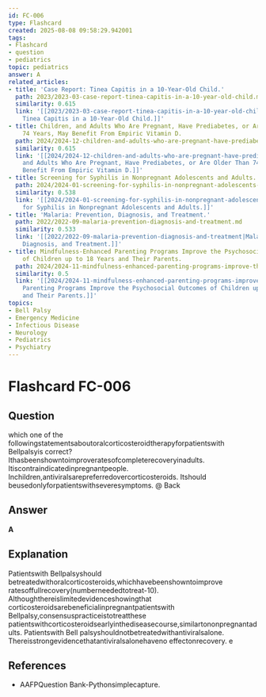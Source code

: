 ```yaml
---
id: FC-006
type: Flashcard
created: 2025-08-08 09:58:29.942001
tags:
- Flashcard
- question
- pediatrics
topic: pediatrics
answer: A
related_articles:
- title: 'Case Report: Tinea Capitis in a 10-Year-Old Child.'
  path: 2023/2023-03-case-report-tinea-capitis-in-a-10-year-old-child.md
  similarity: 0.615
  link: '[[2023/2023-03-case-report-tinea-capitis-in-a-10-year-old-child|Case Report:
    Tinea Capitis in a 10-Year-Old Child.]]'
- title: Children, and Adults Who Are Pregnant, Have Prediabetes, or Are Older Than
    74 Years, May Benefit From Empiric Vitamin D.
  path: 2024/2024-12-children-and-adults-who-are-pregnant-have-prediabetes-or-are.md
  similarity: 0.615
  link: '[[2024/2024-12-children-and-adults-who-are-pregnant-have-prediabetes-or-are|Children,
    and Adults Who Are Pregnant, Have Prediabetes, or Are Older Than 74 Years, May
    Benefit From Empiric Vitamin D.]]'
- title: Screening for Syphilis in Nonpregnant Adolescents and Adults.
  path: 2024/2024-01-screening-for-syphilis-in-nonpregnant-adolescents-and-adults.md
  similarity: 0.538
  link: '[[2024/2024-01-screening-for-syphilis-in-nonpregnant-adolescents-and-adults|Screening
    for Syphilis in Nonpregnant Adolescents and Adults.]]'
- title: 'Malaria: Prevention, Diagnosis, and Treatment.'
  path: 2022/2022-09-malaria-prevention-diagnosis-and-treatment.md
  similarity: 0.533
  link: '[[2022/2022-09-malaria-prevention-diagnosis-and-treatment|Malaria: Prevention,
    Diagnosis, and Treatment.]]'
- title: Mindfulness-Enhanced Parenting Programs Improve the Psychosocial Outcomes
    of Children up to 18 Years and Their Parents.
  path: 2024/2024-11-mindfulness-enhanced-parenting-programs-improve-the-psychoso.md
  similarity: 0.5
  link: '[[2024/2024-11-mindfulness-enhanced-parenting-programs-improve-the-psychoso|Mindfulness-Enhanced
    Parenting Programs Improve the Psychosocial Outcomes of Children up to 18 Years
    and Their Parents.]]'
topics:
- Bell Palsy
- Emergency Medicine
- Infectious Disease
- Neurology
- Pediatrics
- Psychiatry
---
```


# Flashcard FC-006

## Question

which one of the followingstatementsaboutoralcorticosteroidtherapyforpatientswith Bellpalsyis correct? Ithasbeenshowntoimproveratesofcompleterecoveryinadults. Itiscontraindicatedinpregnantpeople. Inchildren,antiviralsarepreferredovercorticosteroids. Itshould beusedonlyforpatientswithseveresymptoms. @ Back

## Answer

**A**

## Explanation

Patientswith Bellpalsyshould betreatedwithoralcorticosteroids,whichhavebeenshowntoimprove ratesoffullrecovery(numberneededtotreat-10). Althoughthereislimitedevidenceshowingthat corticosteroidsarebeneficialinpregnantpatientswith Bellpalsy,consensuspracticeistotreatthese patientswithcorticosteroidsearlyinthediseasecourse,similartononpregnantadults. Patientswith Bell palsyshouldnotbetreatedwithantiviralsalone. Thereisstrongevidencethatantiviralsalonehaveno effectonrecovery. e

## References

- AAFPQuestion Bank-Pythonsimplecapture.

